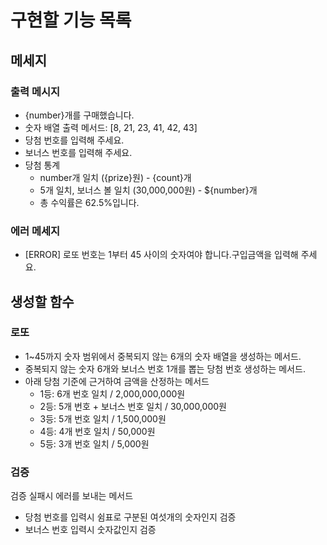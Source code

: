 # 구현할 기능 목록

## 메세지

### 출력 메시지

- {number}개를 구매했습니다.
- 숫자 배열 출력 메서드: [8, 21, 23, 41, 42, 43]
- 당첨 번호를 입력해 주세요.
- 보너스 번호를 입력해 주세요.
- 당첨 통계
  - number개 일치 ({prize}원) - {count}개
  - 5개 일치, 보너스 볼 일치 (30,000,000원) - ${number}개
  - 총 수익률은 62.5%입니다.

### 에러 메세지

- [ERROR] 로또 번호는 1부터 45 사이의 숫자여야 합니다.구입금액을 입력해 주세요.

## 생성할 함수

### 로또

- 1~45까지 숫자 범위에서 중복되지 않는 6개의 숫자 배열을 생성하는 메서드.
- 중복되지 않는 숫자 6개와 보너스 번호 1개를 뽑는 당첨 번호 생성하는 메서드.
- 아래 당첨 기준에 근거하여 금액을 산정하는 메서드
  - 1등: 6개 번호 일치 / 2,000,000,000원
  - 2등: 5개 번호 + 보너스 번호 일치 / 30,000,000원
  - 3등: 5개 번호 일치 / 1,500,000원
  - 4등: 4개 번호 일치 / 50,000원
  - 5등: 3개 번호 일치 / 5,000원

### 검증

검증 실패시 에러를 보내는 메서드

- 당첨 번호를 입력시 쉼표로 구분된 여섯개의 숫자인지 검증
- 보너스 번호 입력시 숫자값인지 검증
